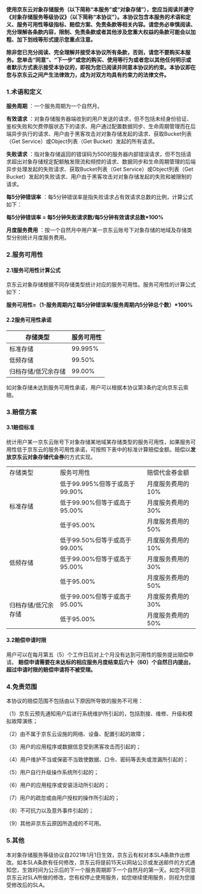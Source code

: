 **使用京东云对象存储服务（以下简称“本服务”或“对象存储”），您应当阅读并遵守《对象存储服务等级协议》（以下简称“本协议”）。本协议包含本服务的术语和定义、服务可用性等级指标、赔偿方案、免责条款等相关内容。请您务必审慎阅读、充分理解各条款内容，限制、免责条款或者其他涉及您重大权益的条款可能会以加粗、加下划线等形式提示您重点注意。**

**除非您已充分阅读、完全理解并接受本协议所有条款，否则，请您不要购买本服务。您单击“同意”、“下一步”或您的购买、使用等行为或者您以其他任何明示或者默示方式表示接受本协议的，即视为您已阅读并同意本协议的约束。本协议即在您与京东云之间产生法律效力，成为对双方均具有约束力的法律文件。**

 

### 1.术语和定义

**服务周期** ：一个服务周期为一个自然月。 

**有效请求** ：对象存储服务器端收到的用户发送的请求，但不包括未经身份验证、鉴权失败和欠费停服状态下的请求、用户通过配置数据同步、生命周期管理而在后端异步执行的请求、用户由于黑客攻击对对象存储发起的请求、获取Bucket列表（Get Service）或Object列表（Get Bucket）发起的所有请求。 

**失败请求**  ：指对象存储返回的错误码为500的服务器内部错误请求，但不包括请求超出对象存储规定配额触发限流和频控的请求、数据同步和生命周期管理的后端异步处理发起的失败请求、获取Bucket列表（Get Service）或Object列表（Get Bucket）发起的失败请求、用户由于黑客攻击对对象存储发起的失败和被限制的请求。 

**每5分钟错误率**  ：每5分钟错误率是指失败请求占有效请求总数的比例，计算公式如下： 

**每5分钟错误率 = 每5分钟失败请求数/每5分钟有效请求总数\*100%** 

**月度服务费用**  ：按一个自然月中用户某一京东云账号下对象存储的地域及存储类型分别统计月度服务费用。

 

### 2.服务可用性

 

#### 2.1服务可用性计算公式

 

京东云对象存储根据不同存储类型统计对应的服务可用性。服务可用性的计算公式如下：

 

**服务可用性=（1-服务周期内∑每5分钟错误率/服务周期内5分钟总个数）\*100%**

 

#### 2.2服务可用性承诺

| 存储类型            | 服务可用性 |
| ------------------- | ---------- |
| 标准存储            | 99.995%    |
| 低频存储            | 99.50%     |
| 归档存储/低冗余存储 | 99.00%     |

 

 

如对象存储未达到服务可用性承诺，用户可以根据本协议第3条约定向京东云索赔。

 

### 3.赔偿方案

#### 3.1赔偿标准

统计用户某一京东云账号下对象存储某地域某存储类型的服务可用性，如果服务可用性低于京东云的服务可用性承诺，可按照下表中的标准计算赔偿金额。赔偿以**发放京东云对象存储代金券**的方式实现。

<table>
 <tr>
  <td>存储类型</td> 
  <td>服务可用性</td>
  <td>赔偿代金券金额</td>
 </tr>
 <tr>
  <td rowspan="3">标准存储</td>
  <td>低于99.995%但等于或高于99.90%</td>
  <td>月度服务费用的10%</td>
 </tr>
 <tr>
  <td>低于99.90%但等于或高于95.00%</td>  
  <td>月度服务费用的30%</td>  
 </tr>
 <tr>
  <td>低于95.00%</td>  
  <td>月度服务费用的50%</td>  
 </tr>
 <tr>
  <td rowspan="3">低频存储</td>
  <td>低于99.50%但等于或高于99.00%</td>
  <td>月度服务费用的10%</td>
 </tr>
 <tr>
  <td>低于99.00%但等于或高于95.00%</td>  
  <td>月度服务费用的30%</td>  
 </tr>
 <tr>
  <td>低于95.00%</td>  
  <td>月度服务费用的50%</td>  
 </tr>
 <tr>
  <td rowspan="2">归档存储/低冗余存储</td>
  <td>低于99.00%但等于或高于95.00%</td>  
  <td>月度服务费用的30%</td>  
 </tr>
 <tr>
  <td>低于95.00%</td>  
  <td>月度服务费用的50%</td>  
 </tr>
</table>


#### 3.2赔偿申请时限

用户可以在每月第五（5）个工作日后对上个月没有达到可用性的服务提出赔偿申请。 **赔偿申请需要在未达标的相应服务月度结束后六十（60）个自然日内提出，超过申请时限的赔偿申请将不被受理。**

 

### 4.免责范围

本协议的赔偿范围不包括由以下原因所导致的服务不可用：

（1）京东云预先通知用户后进行系统维护所引起的，包括割接、维修、升级和模拟故障演练；

（2）由不属于京东云设施的网络、设备、配置引起的故障；

（3）用户的应用程序或数据信息受到黑客攻击而引起的；

（4）用户维护不当或保密不当致使数据、口令、密码等丢失或泄漏所引起的；

（5）用户自行升级操作系统所引起的；

（6）用户的应用程序或安装活动所引起的；

（7）用户的疏忽或由用户授权的操作所引起的；

（8）不可抗力以及意外事件引起的；

（9）其他非京东云原因所造成的不可用。

### 5.其他

本对象存储服务等级协议自2021年1月1日生效，京东云有权对本SLA条款作出修改。如本SLA条款有任何修改，京东云将提前15天以网站公示或发送邮件的方式通知您，生效时间为公示后的下一个服务周期即下一个自然月的第一天。如您不同意京东云对SLA所做的修改，您有权停止使用服务，如您继续使用服务，则视为您接受修改后的SLA。
